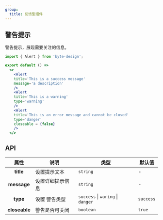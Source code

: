 ```yaml
---
group:
  title: 反馈型组件
---
```


## 警告提示

警告提示，展现需要关注的信息。

```jsx
import { Alert } from 'byte-design';

export default () => 
  <>
    <Alert 
    title='This is a success message'
    message='a description'
    />
    <Alert 
    title='This is a warning'
    type='warning'
    />
    <Alert 
    title='This is an error message and cannot be closed'
    type='danger'
    closeable = {false}
    />
  </>
```

## API
|     属性     | 说明               | 类型                                | 默认值    |
| :----------: | ------------------ | ----------------------------------- | --------- |
| **title**  | 设置提示文本       | `string`                               | -        |
| **message**   | 设置详细提示信息       | `string`                          | -         |
| **type** | 设置 警告类型 | `success` \| `waring` \| `danger`             | `success`    |
|   **closeable**   | 警告是否可关闭  | `boolean`                            | `true`         |




